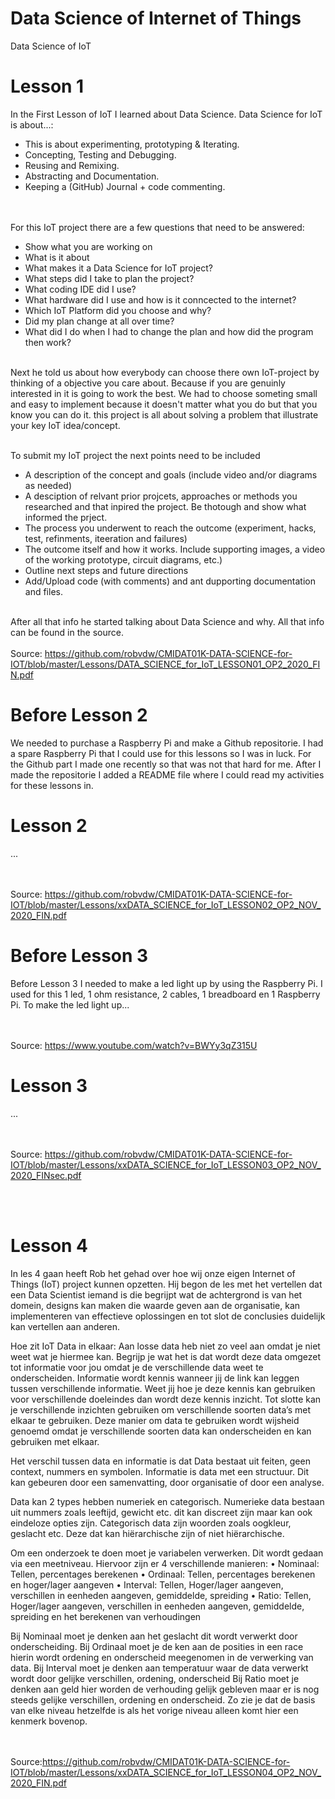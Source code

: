 # Data Science of Internet of Things
Data Science of IoT
<br>
# Lesson 1
In the First Lesson of IoT I learned about Data Science.
Data Science for IoT is about...:
* This is about experimenting, prototyping & Iterating.
* Concepting, Testing and Debugging.
* Reusing and Remixing.
* Abstracting and Documentation.
* Keeping a (GitHub) Journal + code commenting.

<br></br>
For this IoT project there are a few questions that need to be answered:
* Show what you are working on
* What is it about
* What makes it a Data Science for IoT project?
* What steps did I take to plan the project?
* What coding IDE did I use?
* What hardware did I use and how is it conncected to the internet?
* Which IoT Platform did you choose and why?
* Did my plan change at all over time?
* What did I do when I had to change the plan and how did the program then work?
<br></br>

Next he told us about how everybody can choose there own IoT-project by thinking of a objective you care about.
Because if you are genuinly interested in it is going to work the best.
We had to choose someting small and easy to implement because it doesn't matter what you do but that you know you can do it.
this project is all about solving a problem that illustrate your key IoT idea/concept.
<br></br>

To submit my IoT project the next points need to be included
* A description of the concept and goals (include video and/or diagrams as needed)
* A desciption of relvant prior projcets, approaches or methods you researched and that inpired the project. Be thotough and show what informed the prject.
* The process you underwent to reach the outcome (experiment, hacks, test, refinments, iteeration and failures)
* The outcome itself and how it works. Include supporting images, a video of the working prototype, circuit diagrams, etc.)
* Outline next steps and future directions
* Add/Upload code (with comments) and ant dupporting documentation and files.
<br></br>

After all that info he started talking about Data Science and why.
All that info can be found in the source.
<br></br>
Source: https://github.com/robvdw/CMIDAT01K-DATA-SCIENCE-for-IOT/blob/master/Lessons/DATA_SCIENCE_for_IoT_LESSON01_OP2_2020_FIN.pdf

# Before Lesson 2
We needed to purchase a Raspberry Pi and make a Github repositorie. 
I had a spare Raspberry Pi that I could use for this lessons so I was in luck. 
For the Github part I made one recently so that was not that hard for me. 
After I made the repositorie I added a README file where I could read my activities for these lessons in.
<br>
# Lesson 2
...

<br></br>
Source: https://github.com/robvdw/CMIDAT01K-DATA-SCIENCE-for-IOT/blob/master/Lessons/xxDATA_SCIENCE_for_IoT_LESSON02_OP2_NOV_2020_FIN.pdf

# Before Lesson 3
Before Lesson 3 I needed to make a led light up by using the Raspberry Pi. 
I used for this 1 led, 1 ohm resistance, 2 cables, 1 breadboard en 1 Raspberry Pi.
To make the led light up...

<br></br>
Source: https://www.youtube.com/watch?v=BWYy3qZ315U
# Lesson 3
...

<br></br>
Source: https://github.com/robvdw/CMIDAT01K-DATA-SCIENCE-for-IOT/blob/master/Lessons/xxDATA_SCIENCE_for_IoT_LESSON03_OP2_NOV_2020_FINsec.pdf

<br><br>
# Lesson 4
In les 4 gaan heeft Rob het gehad over hoe wij onze eigen Internet of Things (IoT) project kunnen opzetten. Hij begon de les met het vertellen dat een Data Scientist iemand is die  begrijpt wat de achtergrond is van het  domein, designs kan maken die waarde geven aan de organisatie, kan implementeren van effectieve oplossingen en tot slot de conclusies duidelijk kan vertellen aan anderen.  

Hoe zit IoT Data in elkaar:
Aan losse data heb niet zo veel aan omdat je niet weet wat je hiermee kan. Begrijp je wat het is dat wordt deze data omgezet tot informatie voor jou omdat je de verschillende data weet te onderscheiden. Informatie wordt kennis wanneer jij de link kan leggen tussen verschillende informatie. Weet jij hoe je deze kennis kan gebruiken voor verschillende doeleindes dan wordt deze kennis inzicht. Tot slotte kan je verschillende inzichten gebruiken om verschillende soorten data’s  met elkaar te gebruiken. Deze manier om data te gebruiken wordt wijsheid genoemd omdat je verschillende soorten data kan onderscheiden en kan gebruiken met elkaar.

Het verschil tussen data en informatie is dat Data bestaat uit feiten, geen context, nummers en symbolen. Informatie is data met een structuur. Dit kan gebeuren door een samenvatting, door organisatie of door een analyse.

Data kan 2 types hebben numeriek en categorisch. Numerieke data bestaan uit nummers zoals leeftijd, gewicht etc. dit kan discreet zijn maar kan ook eindeloze opties zijn. Categorisch data zijn woorden zoals oogkleur, geslacht etc. Deze dat kan hiërarchische zijn of niet hiërarchische. 

Om een onderzoek te doen moet je variabelen verwerken. Dit wordt gedaan via een meetniveau. Hiervoor zijn er 4 verschillende manieren:
•	Nominaal: Tellen, percentages berekenen
•	Ordinaal: Tellen, percentages berekenen en hoger/lager aangeven
•	Interval: Tellen, Hoger/lager aangeven, verschillen in eenheden aangeven, gemiddelde, spreiding
•	Ratio: Tellen, Hoger/lager aangeven, verschillen in eenheden aangeven, gemiddelde, spreiding en het berekenen van verhoudingen

Bij Nominaal moet je denken aan het geslacht dit wordt verwerkt door onderscheiding. Bij Ordinaal moet je de ken aan de posities in een race hierin wordt ordening en onderscheid meegenomen in de verwerking van data. Bij Interval moet je denken aan temperatuur waar de data verwerkt wordt door gelijke verschillen, ordening, onderscheid Bij Ratio moet je denken aan geld hier worden de verhouding gelijk gebleven maar er is nog steeds gelijke verschillen, ordening en onderscheid. Zo zie je dat de basis van elke niveau hetzelfde is als het vorige niveau alleen komt hier een kenmerk bovenop.

<br><br>
Source:https://github.com/robvdw/CMIDAT01K-DATA-SCIENCE-for-IOT/blob/master/Lessons/xxDATA_SCIENCE_for_IoT_LESSON04_OP2_NOV_2020_FIN.pdf
